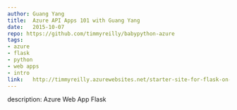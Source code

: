```yaml
--- 	
author:	Guang Yang
title:	Azure API Apps 101 with Guang Yang
date:	2015-10-07
repo: https://github.com/timmyreilly/babypython-azure	
tags:	
- azure 
- flask
- python 
- web apps
- intro 
link:	http://timmyreilly.azurewebsites.net/starter-site-for-flask-on-azure-web-apps/ 
---	
```

description:	Azure Web App Flask
